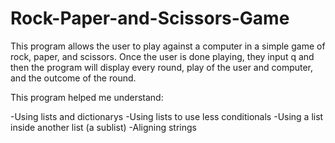 # Rock-Paper-and-Scissors-Game

This program allows the user to play against a computer in a simple game of rock, paper, and scissors. Once the user is done playing, they input q and then the program will display every round, play of the user and computer, and the outcome of the round.

This program helped me understand:

-Using lists and dictionarys
-Using lists to use less conditionals
-Using a list inside another list (a sublist)
-Aligning strings 
